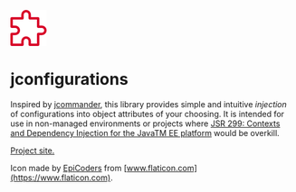 ![icon](/src/site/resources/images/puzzle_32.png) 
# jconfigurations

Inspired by [jcommander](https://github.com/cbeust/jcommander), this library provides simple and intuitive *injection* of configurations into object attributes of your choosing. It is intended for use in non-managed environments or projects where [JSR 299: Contexts and Dependency Injection for the JavaTM EE platform](https://jcp.org/en/jsr/detail?id=299) would be overkill.

[Project site.](https://llorllale.github.io/jconfigurations)

Icon made by [EpiCoders](https://www.flaticon.com/authors/epiccoders) from [www.flaticon.com](https://www.flaticon.com).
